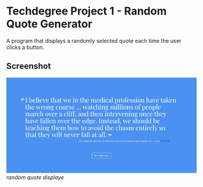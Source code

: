 # Techdegree Project 1 - Random Quote Generator
A program that displays a randomly selected quote each time the user clicks a button.

## Screenshot
![image](https://raw.githubusercontent.com/onesoftwareengineer/techdegree-project-1/master/screenshot1.JPG)
*random quote displaye*
